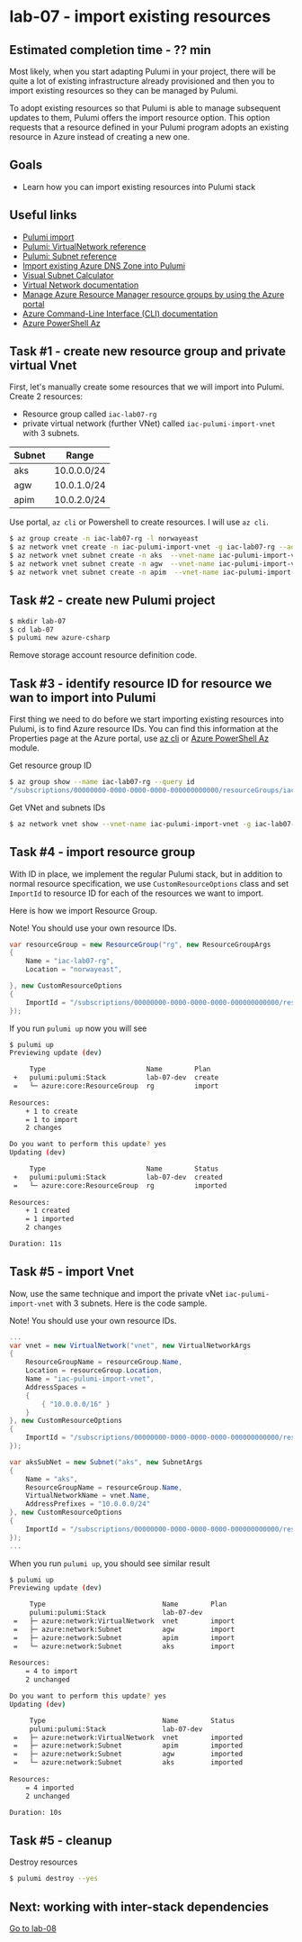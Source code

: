 # lab-07 - import existing resources

## Estimated completion time - ?? min

Most likely, when you start adapting Pulumi in your project, there will be quite a lot of existing infrastructure already provisioned and then you to import existing resources so they can be managed by Pulumi.

To adopt existing resources so that Pulumi is able to manage subsequent updates to them, Pulumi offers the import resource option. This option requests that a resource defined in your Pulumi program adopts an existing resource in Azure instead of creating a new one.

## Goals

* Learn how you can import existing resources into Pulumi stack

## Useful links

* [Pulumi import](https://www.pulumi.com/docs/intro/concepts/programming-model/#import)
* [Pulumi: VirtualNetwork reference](https://www.pulumi.com/docs/reference/pkg/azure/network/virtualnetwork/)
* [Pulumi: Subnet reference](https://www.pulumi.com/docs/reference/pkg/azure/network/subnet/)
* [Import existing Azure DNS Zone into Pulumi](https://borzenin.com/import-dns-zone-into-pulumi/)
* [Visual Subnet Calculator](http://www.davidc.net/sites/default/subnets/subnets.html)
* [Virtual Network documentation](https://docs.microsoft.com/en-us/azure/virtual-network/?WT.mc_id=AZ-MVP-5003837)
* [Manage Azure Resource Manager resource groups by using the Azure portal](https://docs.microsoft.com/en-us/azure/azure-resource-manager/management/manage-resource-groups-portal?WT.mc_id=AZ-MVP-5003837)
* [Azure Command-Line Interface (CLI) documentation](https://docs.microsoft.com/en-us/cli/azure/?view=azure-cli-latest&WT.mc_id=AZ-MVP-5003837)
* [Azure PowerShell Az](https://docs.microsoft.com/en-us/powershell/azure/new-azureps-module-az?view=azps-4.6.1&WT.mc_id=AZ-MVP-5003837)

## Task #1 - create new resource group and private virtual Vnet

First, let's manually create some resources that we will import into Pulumi. Create 2 resources:

* Resource group called `iac-lab07-rg`
* private virtual network (further VNet) called `iac-pulumi-import-vnet` with 3 subnets. 

Subnet | Range
----|----
aks|10.0.0.0/24
agw|10.0.1.0/24
apim|10.0.2.0/24

Use portal, `az cli` or Powershell to create resources. I will use `az cli`.

```bash
$ az group create -n iac-lab07-rg -l norwayeast
$ az network vnet create -n iac-pulumi-import-vnet -g iac-lab07-rg --address-prefixes 10.0.0.0/16
$ az network vnet subnet create -n aks  --vnet-name iac-pulumi-import-vnet -g iac-lab07-rg --address-prefixes 10.0.0.0/24
$ az network vnet subnet create -n agw  --vnet-name iac-pulumi-import-vnet -g iac-lab07-rg --address-prefixes 10.0.1.0/24
$ az network vnet subnet create -n apim  --vnet-name iac-pulumi-import-vnet -g iac-lab07-rg --address-prefixes 10.0.2.0/24
```

## Task #2 - create new Pulumi project

```bash
$ mkdir lab-07
$ cd lab-07
$ pulumi new azure-csharp
```

Remove storage account resource definition code.

## Task #3 - identify resource ID for resource we wan to import into Pulumi

First thing we need to do before we start importing existing resources into Pulumi, is to find Azure resource IDs. You can find this information at the Properties page at the Azure portal, use [az cli](https://docs.microsoft.com/en-us/cli/azure/?view=azure-cli-latest&WT.mc_id=AZ-MVP-5003837) or [Azure PowerShell Az](https://docs.microsoft.com/en-us/powershell/azure/new-azureps-module-az?view=azps-4.6.1&WT.mc_id=AZ-MVP-5003837) module.

Get resource group ID

```bash
$ az group show --name iac-lab07-rg --query id
"/subscriptions/00000000-0000-0000-0000-000000000000/resourceGroups/iac-lab07-rg"
```

Get VNet and subnets IDs

```bash
$ az network vnet show --vnet-name iac-pulumi-import-vnet -g iac-lab07-rg
```

## Task #4 - import resource group

With ID in place, we implement the regular Pulumi stack, but in addition to normal resource specification, we use `CustomResourceOptions` class and set `ImportId` to resource ID for each of the resources we want to import.

Here is how we import Resource Group.

Note! You should use your own resource IDs.

```c#
var resourceGroup = new ResourceGroup("rg", new ResourceGroupArgs
{
    Name = "iac-lab07-rg",
    Location = "norwayeast",

}, new CustomResourceOptions
{
    ImportId = "/subscriptions/00000000-0000-0000-0000-000000000000/resourceGroups/iac-lab07-rg"
});
```

If you run `pulumi up` now you will see  

```bash
$ pulumi up
Previewing update (dev)

     Type                         Name        Plan       
 +   pulumi:pulumi:Stack          lab-07-dev  create     
 =   └─ azure:core:ResourceGroup  rg          import     
 
Resources:
    + 1 to create
    = 1 to import
    2 changes

Do you want to perform this update? yes
Updating (dev)

     Type                         Name        Status       
 +   pulumi:pulumi:Stack          lab-07-dev  created      
 =   └─ azure:core:ResourceGroup  rg          imported     
 
Resources:
    + 1 created
    = 1 imported
    2 changes

Duration: 11s
```

## Task #5 - import Vnet

Now, use the same technique and import the private vNet `iac-pulumi-import-vnet` with 3 subnets. Here is the code sample.

Note! You should use your own resource IDs.

```c#
...
var vnet = new VirtualNetwork("vnet", new VirtualNetworkArgs
{
    ResourceGroupName = resourceGroup.Name,
    Location = resourceGroup.Location,
    Name = "iac-pulumi-import-vnet",
    AddressSpaces = 
    {
        { "10.0.0.0/16" }
    }
}, new CustomResourceOptions
{
    ImportId = "/subscriptions/00000000-0000-0000-0000-000000000000/resourceGroups/iac-lab07-rg/providers/Microsoft.Network/virtualNetworks/iac-pulumi-import-vnet"
});

var aksSubNet = new Subnet("aks", new SubnetArgs
{
    Name = "aks",
    ResourceGroupName = resourceGroup.Name,
    VirtualNetworkName = vnet.Name,
    AddressPrefixes = "10.0.0.0/24"
}, new CustomResourceOptions
{
    ImportId = "/subscriptions/00000000-0000-0000-0000-000000000000/resourceGroups/iac-lab07-rg/providers/Microsoft.Network/virtualNetworks/iac-pulumi-import-vnet/subnets/aks"
});
...
```

When you run `pulumi up`, you should see similar result

```bash
$ pulumi up
Previewing update (dev)

     Type                             Name        Plan       
     pulumi:pulumi:Stack              lab-07-dev             
 =   ├─ azure:network:VirtualNetwork  vnet        import     
 =   ├─ azure:network:Subnet          agw         import     
 =   ├─ azure:network:Subnet          apim        import     
 =   └─ azure:network:Subnet          aks         import     
 
Resources:
    = 4 to import
    2 unchanged

Do you want to perform this update? yes
Updating (dev)

     Type                             Name        Status       
     pulumi:pulumi:Stack              lab-07-dev               
 =   ├─ azure:network:VirtualNetwork  vnet        imported     
 =   ├─ azure:network:Subnet          apim        imported     
 =   ├─ azure:network:Subnet          agw         imported     
 =   └─ azure:network:Subnet          aks         imported     
 
Resources:
    = 4 imported
    2 unchanged

Duration: 10s
```

## Task #5 - cleanup

Destroy resources

```bash
$ pulumi destroy --yes
```

## Next: working with inter-stack dependencies

[Go to lab-08](../lab-08/readme.md)
